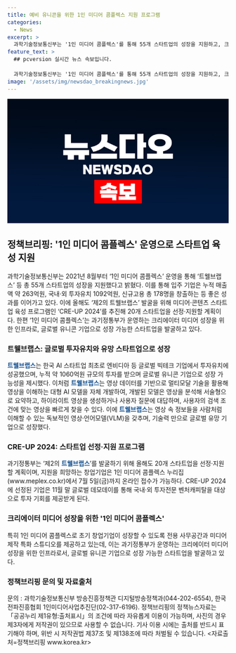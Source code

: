 ```yaml
---
title: 예비 유니콘을 위한 1인 미디어 콤플렉스 지원 프로그램
categories:
  - News
excerpt: >
  과학기술정보통신부는 '1인 미디어 콤플렉스'를 통해 55개 스타트업의 성장을 지원하고, 크리에이터 미디어 성장을 위한 인프라를 운영하고 있다. 특히 '트웰브랩스'는 국내외 투자유치 1092억원을 통해 글로벌 유니콘 기업으로 성장하며, 'CRE-UP 2024' 프로그램으로 20개 스타트업을 선정·지원할 예정이다. 영상데이터를 기반으로 한 독보적인 영상·언어모델(VLM)을 개발한 '트웰브랩스'는 글로벌 유망 기업으로 성장하며, 과기정통부는 미디어·콘텐츠 스타트업 육성을 위해 최선을 다할 것으로 전망된다.
feature_text: >
  ## pcversion 실시간 뉴스 속보입니다.

  과학기술정보통신부는 '1인 미디어 콤플렉스'를 통해 55개 스타트업의 성장을 지원하고, 크리에이터 미디어 성장을 위한 인프라를 운영하고 있다. 특히 '트웰브랩스'는 국내외 투자유치 1092억원을 통해 글로벌 유니콘 기업으로 성장하며, 'CRE-UP 2024' 프로그램으로 20개 스타트업을 선정·지원할 예정이다. 영상데이터를 기반으로 한 독보적인 영상·언어모델(VLM)을 개발한 '트웰브랩스'는 글로벌 유망 기업으로 성장하며, 과기정통부는 미디어·콘텐츠 스타트업 육성을 위해 최선을 다할 것으로 전망된다.
image: '/assets/img/newsdao_breakingnews.jpg'
---
```


<p><img src="/assets/img/newsdao_breakingnews.jpg" alt="pcversion 속보" /></p>

<h2 data-ke-size="size26">정책브리핑: '1인 미디어 콤플렉스' 운영으로 스타트업 육성 지원</h2>

<p data-ke-size="size16">과학기술정보통신부는 2021년 8월부터 ‘1인 미디어 콤플렉스’ 운영을 통해 ‘트웰브랩스’ 등 총 55개 스타트업의 성장을 지원했다고 밝혔다. 이를 통해 입주 기업은 누적 매출액 약 263억원, 국내·외 투자유치 1092억원, 신규고용 총 178명을 창출하는 등 좋은 성과를 이어가고 있다. 이에 올해도 ‘제2의 트웰브랩스’ 발굴을 위해 미디어·콘텐츠 스타트업 육성 프로그램인 ‘CRE-UP 2024’를 추진해 20개 스타트업을 선정·지원할 계획이다. 한편 ‘1인 미디어 콤플렉스’는 과기정통부가 운영하는 크리에이터 미디어 성장을 위한 인프라로, 글로벌 유니콘 기업으로 성장 가능한 스타트업을 발굴하고 있다.</p>

<h3 data-ke-size="size24">트웰브랩스: 글로벌 투자유치와 유망 스타트업으로 성장</h3>

<p data-ke-size="size16"><b><span style="color: #1a5490;">트웰브랩스</span></b>는 한국 AI 스타트업 최초로 엔비디아 등 글로벌 빅테크 기업에서 투자유치에 성공했으며, 누적 약 1060억원 규모의 투자를 받으며 글로벌 유니콘 기업으로 성장 가능성을 제시했다. 이처럼 <b><span style="color: #1a5490;">트웰브랩스</span></b>는 영상 데이터를 기반으로 멀티모달 기술을 활용해 영상을 이해하는 대형 AI 모델을 자체 개발하여, 개발된 모델은 영상을 분석해 서술형으로 요약하고, 하이라이트 영상을 생성하거나 사용자 질문에 대답하며, 사용자의 검색 조건에 맞는 영상을 빠르게 찾을 수 있다. 이에 <b><span style="color: #1a5490;">트웰브랩스</span></b>는 영상 속 정보들을 사람처럼 이해할 수 있는 독보적인 영상·언어모델(VLM)을 갖추며, 기술력 만으로 글로벌 유망 기업으로 성장했다.</p>

<h3 data-ke-size="size24">CRE-UP 2024: 스타트업 선정·지원 프로그램</h3>

<p data-ke-size="size16">과기정통부는 ‘제2의 <b><span style="color: #1a5490;">트웰브랩스</span></b>’를 발굴하기 위해 올해도 20개 스타트업을 선정·지원할 계획이며, 지원을 희망하는 창업기업은 1인 미디어 콤플렉스 누리집(www.meplex.co.kr)에서 7월 5일(금)까지 온라인 접수가 가능하다. CRE-UP 2024에 선정된 기업은 11월 말 글로벌 데모데이를 통해 국내·외 투자전문 벤처캐피탈을 대상으로 투자 기회를 제공받게 된다.</p>

<h3 data-ke-size="size24">크리에이터 미디어 성장을 위한 '1인 미디어 콤플렉스'</h3>

<p data-ke-size="size16">특히 1인 미디어 콤플렉스로 초기 창업기업이 성장할 수 있도록 전용 사무공간과 미디어 제작 특화 스튜디오를 제공하고 있는데, 이는 과기정통부가 운영하는 크리에이터 미디어 성장을 위한 인프라로서, 글로벌 유니콘 기업으로 성장 가능한 스타트업을 발굴하고 있다.</p>

<h3 data-ke-size="size24">정책브리핑 문의 및 자료출처</h3>

<p data-ke-size="size16">문의 : 과학기술정보통신부 방송진흥정책관 디지털방송정책과(044-202-6554), 한국전파진흥협회 1인미디어사업추진단(02-317-6196). 정책브리핑의 정책뉴스자료는 「공공누리 제1유형:출처표시」의 조건에 따라 자유롭게 이용이 가능하며, 사진의 경우 제3자에게 저작권이 있으므로 사용할 수 없습니다. 기사 이용 시에는 출처를 반드시 표기해야 하며, 위반 시 저작권법 제37조 및 제138조에 따라 처벌될 수 있습니다. <자료출처=정책브리핑 www.korea.kr></p>

<p data-ke-size="size16">&nbsp;</p>

